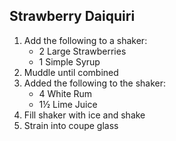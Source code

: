 ##  Strawberry Daiquiri

1. Add the following to a shaker:
	- 2 Large Strawberries
	- 1 Simple Syrup
2. Muddle until combined
3. Added the following to the shaker:
	- 4 White Rum
	- 1½ Lime Juice
4. Fill shaker with ice and shake
5. Strain into coupe glass
